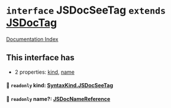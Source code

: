 # `interface` JSDocSeeTag `extends` [JSDocTag](../private.interface.JSDocTag/README.md)

[Documentation Index](../README.md)

## This interface has

- 2 properties:
[kind](#-readonly-kind-syntaxkindjsdocseetag),
[name](#-readonly-name-jsdocnamereference)


#### 📄 `readonly` kind: [SyntaxKind.JSDocSeeTag](../private.enum.SyntaxKind/README.md#jsdocseetag--347)



#### 📄 `readonly` name?: [JSDocNameReference](../private.interface.JSDocNameReference/README.md)



